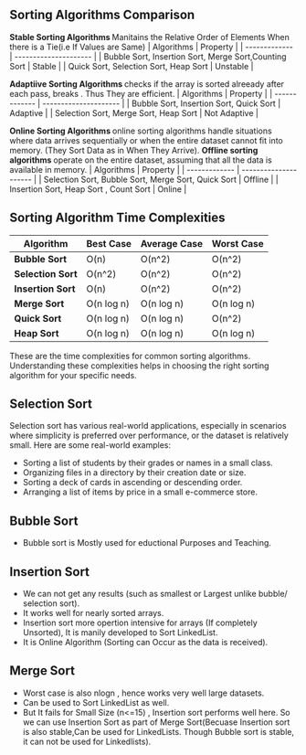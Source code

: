 <h2> Sorting Algorithms Comparison </h2>

<b> Stable Sorting Algorithms </b> Manitains the Relative Order of Elements When there is a Tie(i.e If Values are Same)
| Algorithms        |         Property         |
| ------------- | --------------------- |
| Bubble Sort, Insertion Sort, Merge Sort,Counting Sort | Stable     |
| Quick Sort, Selection Sort, Heap Sort      | Unstable           |

<b> Adaptiive Sorting Algorithms </b> checks if the array is sorted alreeady after each pass, breaks . Thus They are efficient.
| Algorithms        |         Property         |
| ------------- | --------------------- |
| Bubble Sort, Insertion Sort, Quick Sort  | Adaptive     |
| Selection Sort, Merge Sort, Heap Sort      | Not Adaptive    |

<b> Online Sorting Algorithms </b> online sorting algorithms handle situations where data arrives sequentially or when the entire dataset cannot fit into memory. (They Sort Data as in When They Arrive).
<b> Offline sorting algorithms </b> operate on the entire dataset, assuming that all the data is available in memory.
| Algorithms        |         Property         |
| ------------- | --------------------- |
| Selection Sort, Bubble Sort, Merge Sort, Quick Sort  | Offline     |
| Insertion Sort, Heap Sort , Count Sort   | Online    |

## Sorting Algorithm Time Complexities

| Algorithm     | Best Case | Average Case | Worst Case |
| ------------- | --------- | ------------ | ---------- |
| **Bubble Sort** | O(n)      | O(n^2)       | O(n^2)     |
| **Selection Sort** | O(n^2)   | O(n^2)       | O(n^2)     |
| **Insertion Sort** | O(n)    | O(n^2)       | O(n^2)     |
| **Merge Sort** | O(n log n) | O(n log n)  | O(n log n) |
| **Quick Sort** | O(n log n) | O(n log n)  | O(n^2)     |
| **Heap Sort** | O(n log n) | O(n log n)  | O(n log n) |

These are the time complexities for common sorting algorithms. Understanding these complexities helps in choosing the right sorting algorithm for your specific needs.

<h2> Selection Sort </h2>

Selection sort has various real-world applications, especially in scenarios where simplicity is preferred over performance, or the dataset is relatively small. Here are some real-world examples:

* Sorting a list of students by their grades or names in a small class.
* Organizing files in a directory by their creation date or size.
* Sorting a deck of cards in ascending or descending order.
* Arranging a list of items by price in a small e-commerce store.

<h2> Bubble Sort </h2>

* Bubble sort is Mostly used for eductional Purposes and Teaching.

<h2> Insertion Sort </h2>

* We can not get any results (such as smallest or Largest unlike bubble/ selection sort). 
* It works well for nearly sorted arrays.
* Insertion sort more opertion intensive for arrays (If completely Unsorted), It is manily developed to Sort LinkedList.
* It is Online Algorithm (Sorting can Occur as the data is received).

<h2> Merge Sort </h2>

* Worst case is also nlogn , hence works very well large datasets.
* Can be used to Sort LinkedList as well.
* But It fails for Small Size (n<=15) , Insertion sort performs well here. So we can use Insertion Sort as part of Merge Sort(Becuase Insertion sort is also stable,Can be used for LinkedLists. Though Bubble sort is stable, it can not be used for Linkedlists).